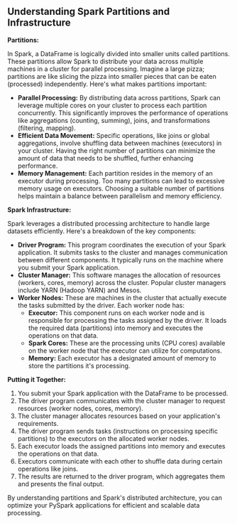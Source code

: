 ## Understanding Spark Partitions and Infrastructure

**Partitions:**

In Spark, a DataFrame is logically divided into smaller units called partitions. These partitions allow Spark to distribute your data across multiple machines in a cluster for parallel processing. Imagine a large pizza; partitions are like slicing the pizza into smaller pieces that can be eaten (processed) independently. Here's what makes partitions important:

- **Parallel Processing:** By distributing data across partitions, Spark can leverage multiple cores on your cluster to process each partition concurrently. This significantly improves the performance of operations like aggregations (counting, summing), joins, and transformations (filtering, mapping).
- **Efficient Data Movement:** Specific operations, like joins or global aggregations, involve shuffling data between machines (executors) in your cluster. Having the right number of partitions can minimize the amount of data that needs to be shuffled, further enhancing performance.
- **Memory Management:** Each partition resides in the memory of an executor during processing. Too many partitions can lead to excessive memory usage on executors. Choosing a suitable number of partitions helps maintain a balance between parallelism and memory efficiency.

**Spark Infrastructure:**

Spark leverages a distributed processing architecture to handle large datasets efficiently. Here's a breakdown of the key components:

- **Driver Program:** This program coordinates the execution of your Spark application. It submits tasks to the cluster and manages communication between different components. It typically runs on the machine where you submit your Spark application.
- **Cluster Manager:** This software manages the allocation of resources (workers, cores, memory) across the cluster. Popular cluster managers include YARN (Hadoop YARN) and Mesos.
- **Worker Nodes:** These are machines in the cluster that actually execute the tasks submitted by the driver. Each worker node has:
    - **Executor:** This component runs on each worker node and is responsible for processing the tasks assigned by the driver. It loads the required data (partitions) into memory and executes the operations on that data.
    - **Spark Cores:** These are the processing units (CPU cores) available on the worker node that the executor can utilize for computations.
    - **Memory:** Each executor has a designated amount of memory to store the partitions it's processing.

**Putting it Together:**

1. You submit your Spark application with the DataFrame to be processed.
2. The driver program communicates with the cluster manager to request resources (worker nodes, cores, memory).
3. The cluster manager allocates resources based on your application's requirements.
4. The driver program sends tasks (instructions on processing specific partitions) to the executors on the allocated worker nodes.
5. Each executor loads the assigned partitions into memory and executes the operations on that data.
6. Executors communicate with each other to shuffle data during certain operations like joins.
7. The results are returned to the driver program, which aggregates them and presents the final output.

By understanding partitions and Spark's distributed architecture, you can optimize your PySpark applications for efficient and scalable data processing. 
